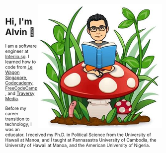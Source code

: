 <img src="https://github.com/alvinqingxing/alvinqingxing/blob/master/Alvin.jpg" align="right">

# Hi, I'm Alvin 👋

I am a software engineer at [Interiio.sg](https://www.interiio.sg/). I learned how to code from [Le Wagon Singapore](https://www.lewagon.com/singapore), [Codecademy](https://www.codecademy.com/), [FreeCodeCamp](https://www.freecodecamp.org/), and [Traversy Media](https://www.traversymedia.com/).

Before my career transition to technology, I was an educator. I received my Ph.D. in Political Science from the University of Hawaii at Manoa, and I taught at Pannasastra University of Cambodia, the University of Hawaii at Manoa, and the American University of Nigeria.
